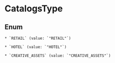
# CatalogsType

## Enum


    * `RETAIL` (value: `"RETAIL"`)

    * `HOTEL` (value: `"HOTEL"`)

    * `CREATIVE_ASSETS` (value: `"CREATIVE_ASSETS"`)



